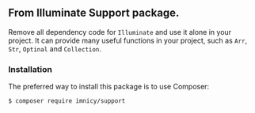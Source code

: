 ## From Illuminate Support package.

Remove all dependency code for `Illuminate` and use it alone in your project. 
It can provide many useful functions in your project, such as `Arr`, `Str`, `Optinal` and `Collection`.

### Installation
The preferred way to install this package is to use Composer:

```
$ composer require imnicy/support
```